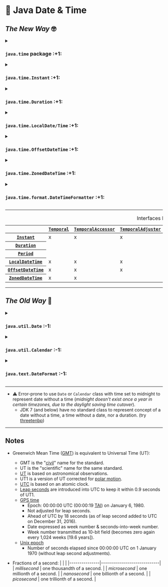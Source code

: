 📆 Java Date & Time
===================

_The New Way_ 🤓
-------------

<details>
<summary><h3><code>java.time</code> package :+1:</h3></summary>

- [Tutorial](https://docs.oracle.com/javase/tutorial/datetime/TOC.html); [API Docs](https://docs.oracle.com/javase/8/docs/api/java/time/package-summary.html)
- Since JDK 8 _([ThreeTen Backport](https://www.threeten.org/threetenbp/) for JDK 6 & 7)_.
- [Immutable](https://docs.oracle.com/javase/tutorial/essential/concurrency/immutable.html) & thread-safe.
- [Value-based](https://docs.oracle.com/en/java/javase/21/docs/api/java.base/java/lang/doc-files/ValueBased.html) classes; avoid use of identity-sensitive operations!  
  Equals _method (not symbol)_ should be used for comparisons.
- Classes use [ISO 8601](https://en.wikipedia.org/wiki/ISO_8601) standard chronology (aka. calendar):
    - Modern civil calendar system used today in most of the world.
    - Greatest temporal term (typically year) placed on left; successively lesser terms placed to right of previous one.
    - Equivalent to the proleptic Gregorian calendar system; today's leap year rules applied for all time.
    - Not suitable for (accurate) historical dates.
- Utilizes [Unicode Common Locale Data Repository (CLDR)](https://cldr.unicode.org/)
    - Supports world's languages and contains world's largest collection of locale data.
- Utilizes [IANA Time-Zone Database (TZDB)](http://www.iana.org/time-zones)
    - Information on every timezone change globally since 1970, with history for primary timezones since concept was introduced.
- Core classes constructed by fluent factory methods (DDD style):
    - `.of()` static factory constructs a value by its constituent fields.
    - `.from()` static factory for converting from another type (may lose info from input).
    - `.parse()` static factory method takes a string as a parameter.
    - `.with()` copy of object with one element changed (immutable equivalent of a setter).
    - `.get()` gets the value of something.
    - `.is()` checks if something is true.
    - `.plus()` copy of object with amount added.
    - `.minus()` copy of object with amount subtracted.
    - `.to()` converts this object to object of another type.
    - `.at()` combines this object with another, such as date.atTime(time).
- Exchange `java.time` objects directly with database (w/ [JDBC 4.2](https://download.oracle.com/otn-pub/jcp/jdbc-4_2-mrel2-eval-spec/jdbc4.2-fr-spec.pdf)+ compliant driver); no need for strings, nor `java.sql` classes.
</details>


<details>
<summary><h3><code>java.time.Instant</code> :+1:</h3></summary>

- [Tutorial](https://docs.oracle.com/javase/tutorial/datetime/iso/instant.html); [API Doc](https://docs.oracle.com/javase/8/docs/api/java/time/Instant.html)
- Stores moment as `long` seconds, and `int` nanoseconds (0 to 999,999,999), since Unix epoch (UTC).
- Instants before epoch have negative seconds. _(nanoseconds are always positive)_
- Ideal for recording event timestamps in application.
</details>


<details>
<summary><h3><code>java.time.Duration</code></a> :+1:</h3></summary>

- [Tutorial](https://docs.oracle.com/javase/tutorial/datetime/iso/period.html); [API Doc](https://docs.oracle.com/javase/8/docs/api/java/time/Duration.html)
- Models a quantity of time in seconds and nanoseconds.
- `DAYS` unit (equal to 24 hours) can be used to ignore daylight savings effects.
- `Period` is the date-based equivalent to a `Duration`.
- A physical duration could be of infinite length.
- Stored with constraints similar to `Instant`.
- Calculations
    - `.plusNanos()`
    - `.plusMillis()`
    - `.plusSeconds()`
    - `.plusMinutes()`
    - `.plusHours()`
    - `.plusDays()`
    - `.minusNanos()`
    - `.minusMillis()`
    - `.minusSeconds()`
    - `.minusMinutes()`
    - `.minusHours()`
    - `.minusDays()`
</details>


<details>
<summary><h3><code>java.time.LocalDate/Time</code> :+1:</h3></summary>

- [Tutorial](https://docs.oracle.com/javase/tutorial/datetime/iso/datetime.html); [API Doc](https://docs.oracle.com/javase/8/docs/api/java/time/LocalDateTime.html)
- Ideal for dates/times in local timezone, regardless of [DST](https://en.wikipedia.org/wiki/Daylight_saving_time).
- A description of the date/time (as seen on a wall clock).
- Cannot represent an instant without additional info.
- Intended for opening & closing times; birth dates; state holidays.
- Methods
    - `.getYear()`
    - `.getMonth()`
    - `.getDayOfMonth()`
    - `.getDayOfWeek()`
    - `.getDayOfYear()`
    - `.plusDays()`
    - `.plusWeeks()`
    - `.plusMonths()`
    - `.plusYears()`
    - `.minusDays()`
    - `.minusWeeks()`
    - `.minusMonths()`
    - `.minusYears()`
    - `.getHour()`
    - `.getMinute()`
    - `.getSecond()`
    - `.getNano()`
    - `.plusHours()`
    - `.plusMinutes()`
    - `.plusSeconds()`
    - `.plusNanos()`
    - `.minusHours()`
    - `.minusMinutes()`
    - `.minusSeconds()`
    - `.minusNanos()`
</details>


<details>
<summary><h3><code>java.time.OffsetDateTime</code> :+1:</h3></summary>

- [Tutorial](https://docs.oracle.com/javase/tutorial/datetime/iso/timezones.html); [API Doc](https://docs.oracle.com/javase/8/docs/api/java/time/OffsetDateTime.html)
- Allows the `LocalDateTime` to be obtained by adding offset from UTC/GMT to an instant.
- Doesn't add full timezone rules. (`ZonedDateTime` does)
- `ZonedDateTime` and `Instant` are intended to model data in simpler applications.
</details>


<details>
<summary><h3><code>java.time.ZonedDateTime</code> :+1:</h3></summary>

- [Tutorial](https://docs.oracle.com/javase/tutorial/datetime/iso/timezones.html); [API Doc](https://docs.oracle.com/javase/8/docs/api/java/time/ZonedDateTime.html)
- Intended for an event time.
- Using a named timezone, rather than an offset, will handle daylight savings.
- Use a `Period` to allow for (conceptual) daylight savings adjustments in calculations:  
  `previousDateTime.plus(Period.ofDays(3))`
- Use a `Duration` to add an exact number of seconds (ie. a day is always 24 hours; no DST adjustment).
</details>


<details>
<summary><h3><code>java.time.format.DateTimeFormatter</code> :+1:</h3></summary>

- [Tutorial](https://docs.oracle.com/javase/tutorial/datetime/iso/format.html); [API Doc](https://docs.oracle.com/javase/8/docs/api/java/time/format/DateTimeFormatter.html)

      DateTimeFormatter.BASIC_ISO_DATE.format(ZonedDateTime.now())
      // "20240205-0800"
</details>

---

<table>
  <caption>
    Interfaces Implemented by Class:
  </caption>
  <thead>
    <tr>
      <th></th>
      <th><a href="https://docs.oracle.com/javase/8/docs/api/java/time/temporal/Temporal.html">
        <code>Temporal</code>
      </a></th>
      <th><a href="https://docs.oracle.com/javase/8/docs/api/java/time/temporal/TemporalAccessor.html">
        <code>TemporalAccessor</code>
      </a></th>
      <th><a href="https://docs.oracle.com/javase/8/docs/api/java/time/temporal/TemporalAdjuster.html">
        <code>TemporalAdjuster</code>
      </a></th>
      <th><a href="https://docs.oracle.com/javase/8/docs/api/java/time/temporal/TemporalAmount.html">
        <code>TemporalAmount</code>
      </a></th>
      <th><a href="https://docs.oracle.com/javase/8/docs/api/java/time/chrono/ChronoPeriod.html">
        <code>ChronoPeriod</code>
      </a></th>
      <th><a href="https://docs.oracle.com/javase/8/docs/api/java/time/chrono/ChronoLocalDateTime.html">
        <code>ChronoLocalDateTime</code>
      </a></th>
      <th><a href="https://docs.oracle.com/javase/8/docs/api/java/time/chrono/ChronoZonedDateTime.html">
        <code>ChronoZonedDateTime</code>
      </a></th>
    </tr>
  </thead>
  <tbody>
    <tr>
      <th><a href="https://docs.oracle.com/javase/8/docs/api/java/time/Instant.html">
        <code>Instant</code>
      </a></th>
      <td>x</td>
      <td>x</td>
      <td>x</td>
      <td></td>
      <td></td>
      <td></td>
      <td></td>
    </tr>
    <tr>
      <th><a href="https://docs.oracle.com/javase/8/docs/api/java/time/Duration.html">
        <code>Duration</code>
      </a></th>
      <td></td>
      <td></td>
      <td></td>
      <td>x</td>
      <td></td>
      <td></td>
      <td></td>
    </tr>
    <tr>
      <th><a href="https://docs.oracle.com/javase/8/docs/api/java/time/Period.html">
        <code>Period</code>
      </a></th>
      <td></td>
      <td></td>
      <td></td>
      <td>x</td>
      <td>x</td>
      <td></td>
      <td></td>
    </tr>
    <tr>
      <th><a href="https://docs.oracle.com/javase/8/docs/api/java/time/LocalDateTime.html">
        <code>LocalDateTime</th>
      </a></th>
      <td>x</td>
      <td>x</td>
      <td>x</td>
      <td></td>
      <td></td>
      <td>x</td>
      <td></td>
    </tr>
    <th><a href="https://docs.oracle.com/javase/8/docs/api/java/time/OffsetDateTime.html">
        <code>OffsetDateTime</th>
      </a></th>
      <td>x</td>
      <td>x</td>
      <td>x</td>
      <td></td>
      <td></td>
      <td></td>
      <td></td>
    </tr>
  <th><a href="https://docs.oracle.com/javase/8/docs/api/java/time/ZonedDateTime.html">
        <code>ZonedDateTime</th>
      </a></th>
      <td>x</td>
      <td>x</td>
      <td></td>
      <td></td>
      <td></td>
      <td></td>
      <td>x</td>
    </tr>
</table>

---

_The Old Way_ 🤬
-------------

<details>
<summary><h3><code>java.util.Date</code> :-1:</h3></summary>

- [Tutorial](https://docs.oracle.com/javase/tutorial/datetime/iso/legacy.html); [API Doc](https://docs.oracle.com/javase/8/docs/api/java/util/Date.html)
- Since JDK 1.0
- Mutable; Not thread-safe ⚠️
- Intended to reflect coordinated universal time (UTC).
- Wrapper around number of milliseconds ("instant") since unix epoch (UTC) but [`.toString()`](https://docs.oracle.com/javase/8/docs/api/java/util/Date.html#toString--) displays as timezoned string (in jvm's default timezone, unintuitively, by default): ⚠️
    ```
    new Date(946684800000L)
    // Fri Dec 31 16:00:00 PST 1999
    ```
- Use [`.toGMTString()`]() to display as GMT/UTC timezoned string:
    ```
    new Date(946684800000L).toGMTString()
    // 1 Jan 2000 00:00:00 GMT
    ```
- Stores both date & time (effectively).
- `.getTime()` returns milliseconds (UTC) since unix epoch (unintuitively).
- `.setTime(long milliseconds)` mutates existing `Date` object. ⚠️
- Year is added to 1900 (unintuitively): ⚠️
    ```
    new Date(2024, 0, 1)       // Tue Jan 01 00:00:00 PST 3924
             ^^^^                                         ^^^^
    
    new Date(2024-1900, 0, 1)  // Mon Jan 01 00:00:00 PST 2024
             ^^^^^^^^^                                    ^^^^
    ```
- Month is 0 to 11. ⚠️
- Date/day is 1 to 31.
- Hour is 0 to 23.
- Minute is 0 to 59.
- Second is 0 to 61 (60 & 61 = leap seconds).
- Arguments need not fall within ranges (e.g. January 32 is interpreted as February 1):
    ```
    new Date(1970-1900, 120, 32)  // Fri Feb 01 00:00:00 PST 1980
                        ^^^  ^^          ^^^^^^              ^^^^
    ```
- [`java.sql.Date`](https://docs.oracle.com/javase/8/docs/api/java/sql/Date.html) extends `java.util.Date` and displays date (without time component) in jvm's default timezone.
</details>


<details>
<summary><h3><code>java.util.Calendar</code> :-1:</h3></summary>

- [Tutorial](https://docs.oracle.com/javase/tutorial/datetime/iso/legacy.html); [API Doc](https://docs.oracle.com/javase/8/docs/api/java/util/Calendar.html)
- Since JDK 1.1
- Convert between (internationalized) dates and time fields.
- Instant can be represented by millisecond value as offset from Epoch January 1, 1970 00:00:00.000 GMT (Gregorian).
- `{GregorianCalendar | Calendar.set}(year + 1900, month, date, [hrs, min[, sec]])`
- `.toInstant()`  (JDK 8+)
- `.roll()`  Increment/decrement calendar field without changing larger fields.
</details>


<details>
<summary><h3><code>java.text.DateFormat</code> :-1:</h3></summary>

- [Tutorial](https://docs.oracle.com/javase/tutorial/datetime/iso/legacy.html); [API Doc](https://docs.oracle.com/javase/8/docs/api/java/text/DateFormat.html)
- Since JDK 1.1
- Not synchronized ⚠️
- Concrete class: [`java.text.SimpleDateFormat`](https://docs.oracle.com/javase/8/docs/api/java/text/SimpleDateFormat.html) (not synchronized ⚠️)
- Format and parse (internationalized) date strings:
    ```
    new java.text.SimpleDateFormat("MM/dd/yy h:m a, z")
            .parse("07/10/96 4:5 PM, PDT")
    // Wed Jul 10 16:05:00 PDT 1996
    ```
</details>


---

* ⚠️ Error-prone to use `Date` or `Calendar` class with time set to midnight to represent date without a time (_midnight doesn't exist once a year in certain timezones, due to the daylight saving time cutover_).
    - JDK 7 (and below) have no standard class to represent concept of a date without a time, a time without a date, nor a duration. (try [threetenbp](https://www.threeten.org/threetenbp/))

---


Notes
-----

* Greenwich Mean Time ([GMT](https://en.wikipedia.org/wiki/Greenwich_Mean_Time)) is equivalent to Universal Time (UT):
    - GMT is the "[civil](https://en.wikipedia.org/wiki/Civil_time)" name for the standard.
    - UT is the "scientific" name for the same standard.
    - [UT](https://en.wikipedia.org/wiki/Universal_Time) is based on astronomical observations.
    - UT1 is a version of UT corrected for [polar motion](https://en.wikipedia.org/wiki/Polar_motion).
    - [UTC](https://en.wikipedia.org/wiki/Coordinated_Universal_Time) is based on an atomic clock.
    - [Leap seconds](https://en.wikipedia.org/wiki/Leap_second) are introduced into UTC to keep it within 0.9 seconds of UT1.
    - [GPS time](https://en.wikipedia.org/wiki/Global_Positioning_System#Timekeeping)
        - Epoch: 00:00:00 UTC (00:00:19 [TAI](https://en.wikipedia.org/wiki/International_Atomic_Time)) on January 6, 1980.
        - Not adjusted for leap seconds.
        - Ahead of UTC by 18 seconds (as of leap second added to UTC on December 31, 2016).
        - Date expressed as week number & seconds-into-week number.
        - Week number transmitted as 10-bit field (becomes zero again every 1,024 weeks [19.6 years]).
    - [Unix epoch](https://en.wikipedia.org/wiki/Unix_time)
        -  Number of seconds elapsed since 00:00:00 UTC on 1 January 1970 (without leap second adjustments).

* Fractions of a second:
    |               |                             |
    |---------------|-----------------------------|
    | _millisecond_ | one thousandth of a second. |
    | _microsecond_ | one millionth of a second.  |
    | _nanosecond_  | one billionth of a second.  |
    | _picosecond_  | one trillionth of a second. |
